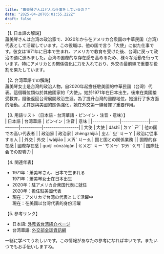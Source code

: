 ```yaml
---
title: "蕭美琴さんはどんな仕事をしているの？"
date: "2025-04-20T05:01:55.222Z"
draft: false
---
```


【1. 日本語の解説】  
蕭美琴さんは台湾の政治家で、2020年から在アメリカ合衆国の中華民国（台湾）代表として活躍しています。この役職は、他の国で言う「大使」に似た仕事です。彼女は1971年に日本で生まれ、アメリカで教育を受けた後、台湾に戻って政治の道に進みました。台湾の国際的な存在感を高めるため、様々な活動を行っています。特にアメリカとの関係強化に力を入れており、外交の最前線で重要な役割を果たしています。

【2. 台湾華語での解説】  
蕭美琴女士是台灣的政治人物，自2020年起擔任駐美國的中華民國（台灣）代表。這個職位類似於其他國家的「大使」。她於1971年在日本出生，後來在美國接受教育，隨後返回台灣展開政治生涯。為了提升台灣的國際地位，她進行了多方面的活動。尤其是與美國的關係強化，她在外交第一線發揮了重要作用。

【3. 用語リスト（日本語・台湾華語・ピンイン・注音・意味）】  
| 日本語         | 台湾華語         | ピンイン      | 注音       | 意味               |
|--------------|--------------|-----------|-----------|------------------|
| 大使            | 大使            | dàshǐ      | ㄉㄚˋ ㄕˇ    | 他の国での高い代表者     |
| 政治家          | 政治家          | zhèngzhìjiā | ㄓㄥˋ ㄓˋ ㄐㄧㄚ | 政治に従事する人     |
| 外交            | 外交            | wàijiāo    | ㄨㄞˋ ㄐㄧㄠ    | 国と国との関係業務   |
| 国際的存在感    | 國際存在感      | guójì cúnzàigǎn | ㄍㄨㄛˊ ㄐㄧˋ ㄘㄨㄣˊ ㄗㄞˋ ㄍㄢˇ | 国際社会での影響力   |

【4. 関連年表】  
- 1971年：蕭美琴さん、日本で生まれる  
  1971年：蕭美琴女士在日本出生
- 2020年：駐アメリカ合衆国代表に就任  
  2020年：擔任駐美國代表
- 現在：アメリカで台湾の代表として活躍中  
  現在：在美國以台灣代表的身份活躍

【5. 参考リンク】  
- 日本語: [外務省台湾紹介ページ](https://www.mofa.go.jp/mofaj/area/taiwan/)
- 台湾華語: [外交部全球資訊網](https://www.mofa.gov.tw/)

一緒に学べてうれしいです。この情報があなたの参考になれば幸いです。またいつでもお手伝いしますね。